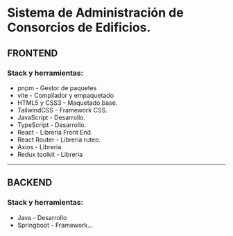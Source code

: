 # Sistema de Administración de Consorcios de Edificios.

## FRONTEND

### Stack y herramientas:

-   pnpm - Gestor de paquetes
-   vite - Compilador y empaquetado
-   HTML5 y CSS3 - Maquetado base.
-   TailwindCSS - Framework CSS.
-   JavaScript - Desarrollo.
-   TypeScript - Desarrollo.
-   React - Libreria Front End.
-   React Router - Libreria ruteo.
-   Axios - Libreria
-   Redux toolkit - Libreria

---

## BACKEND

### Stack y herramientas:

-   Java - Desarrollo
-   Springboot - Framework...
